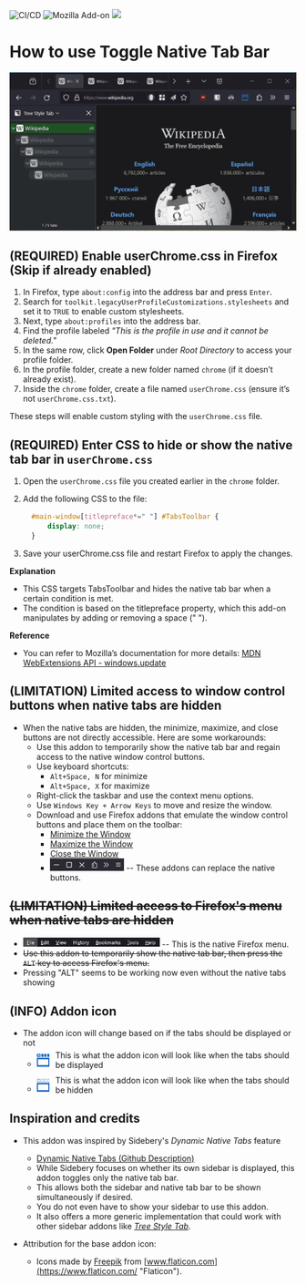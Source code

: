 ![CI/CD](https://github.com/irvinm/Toggle-Native-Tab-Bar/workflows/CI/CD/badge.svg) ![Mozilla Add-on](https://img.shields.io/amo/users/Toggle-Native-Tab-Bar.svg?style=flat-square) ![](https://img.shields.io/amo/v/Toggle-Native-Tab-Bar.svg?style=flat-square)

<!-- Can also get # of downloads per week:  https://img.shields.io/amo/dw/TST-Lock.svg?style=flat-square -->
<!-- Github badges:  https://shields.io/search?q=github -->
<!-- Mozilla badges:  https://shields.io/search?q=mozilla -->
<!-- https://shields.io/badges -->
<!-- https://github.com/badges/shields -->

How to use Toggle Native Tab Bar
================================

![Demo](https://github.com/irvinm/Toggle-Native-Tab-Bar/blob/main/Demo.gif)

(REQUIRED) Enable userChrome.css in Firefox (Skip if already enabled)
----------------------------------------------------------------------------------------
1. In Firefox, type `about:config` into the address bar and press `Enter`.
2. Search for `toolkit.legacyUserProfileCustomizations.stylesheets` and set it to `TRUE` to enable custom stylesheets.
3. Next, type `about:profiles` into the address bar.
4. Find the profile labeled *"This is the profile in use and it cannot be deleted."*
5. In the same row, click **Open Folder** under *Root Directory* to access your profile folder.
6. In the profile folder, create a new folder named `chrome` (if it doesn’t already exist).
7. Inside the `chrome` folder, create a file named `userChrome.css` (ensure it’s not `userChrome.css.txt`).

These steps will enable custom styling with the `userChrome.css` file.

(REQUIRED) Enter CSS to hide or show the native tab bar in `userChrome.css`
---------------------------------------------

1. Open the `userChrome.css` file you created earlier in the `chrome` folder.
2. Add the following CSS to the file:

   ```css
     #main-window[titlepreface*=" "] #TabsToolbar {
         display: none;
     }
   ```

3. Save your userChrome.css file and restart Firefox to apply the changes.

**Explanation**
- This CSS targets TabsToolbar and hides the native tab bar when a certain condition is met.
- The condition is based on the titlepreface property, which this add-on manipulates by adding or removing a space (" ").

**Reference**
- You can refer to Mozilla’s documentation for more details: [MDN WebExtensions API - windows.update](https://developer.mozilla.org/en-US/docs/Mozilla/Add-ons/WebExtensions/API/windows/update)

(LIMITATION) Limited access to window control buttons when native tabs are hidden
---------------------------------------------

*   When the native tabs are hidden, the minimize, maximize, and close buttons are not directly accessible. Here are some workarounds:
    *   Use this addon to temporarily show the native tab bar and regain access to the native window control buttons.
    *   Use keyboard shortcuts:
        *   `Alt+Space, N` for minimize
        *   `Alt+Space, X` for maximize
    *   Right-click the taskbar and use the context menu options.
    *   Use `Windows Key + Arrow Keys` to move and resize the window.
    *   Download and use Firefox addons that emulate the window control buttons and place them on the toolbar:
        *   [Minimize the Window](https://addons.mozilla.org/en-US/firefox/addon/minimize-the-window/)
        *   [Maximize the Window](https://addons.mozilla.org/en-US/firefox/addon/maximize-the-window/)
        *   [Close the Window](https://addons.mozilla.org/en-US/firefox/addon/close-the-window/)
        *   <img src="MinMaxClose.png" alt="Min\Max\Close Emulation" width="30%" /> -- These addons can replace the native buttons.

~~(LIMITATION) Limited access to Firefox's menu when native tabs are hidden~~
---------------------------------------------

*   <img src="menu.png" alt="Firefox Menu" width="50%" /> -- This is the native Firefox menu.
*   ~~Use this addon to temporarily show the native tab bar, then press the `ALT` key to access Firefox's menu.~~
*   Pressing "ALT" seems to be working now even without the native tabs showing


(INFO) Addon icon
---------------------------------------------

*   The addon icon will change based on if the tabs should be displayed or not
    *   <div style="display: flex; align-items: center; margin-bottom: 10px; margin-top: 5px;">
            <img src="icon-visible.png" alt="Visible Icon" width="5%" style="margin-right: 10px;" />
            <span>This is what the addon icon will look like when the tabs should be displayed</span>
        </div>
    *   <div style="display: flex; align-items: center;">
            <img src="icon-hidden.png" alt="Hidden Icon" width="5%" style="margin-right: 10px;" />
            <span>This is what the addon icon will look like when the tabs should be hidden</span>
        </div>

Inspiration and credits
---------------------------------------------

*   This addon was inspired by Sidebery's *Dynamic Native Tabs* feature
    *   [Dynamic Native Tabs (Github Description)](https://github.com/mbnuqw/sidebery/wiki/Firefox-Styles-Snippets-(via-userChrome.css)#dynamic-native-tabs)
    *   While Sidebery focuses on whether its own sidebar is displayed, this addon toggles only the native tab bar.
    *   This allows both the sidebar and native tab bar to be shown simultaneously if desired.
    *   You do not even have to show your sidebar to use this addon.
    *   It also offers a more generic implementation that could work with other sidebar addons like *[Tree Style Tab](https://github.com/piroor/treestyletab)*.

*   Attribution for the base addon icon:
    *   Icons made by [Freepik](https://www.flaticon.com/authors/freepik "Freepik") from [www.flaticon.com](https://www.flaticon.com/ "Flaticon").
